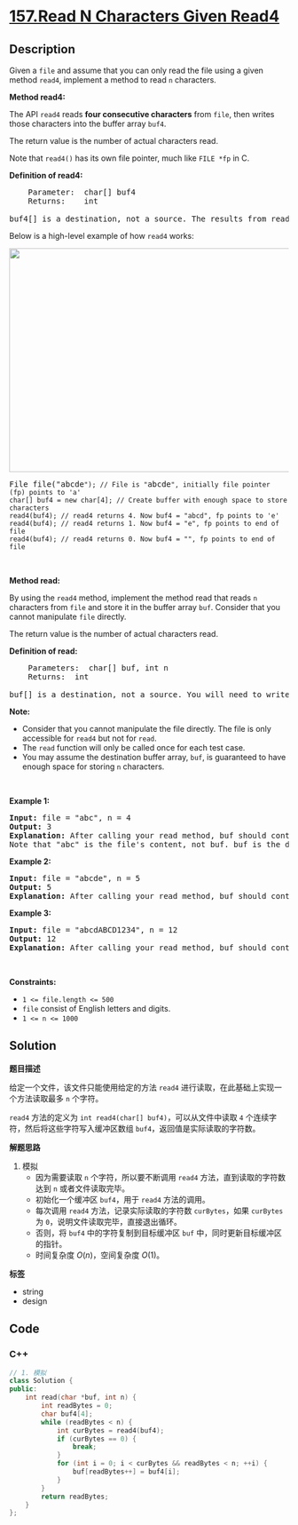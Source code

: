 # [157.Read N Characters Given Read4](https://leetcode.com/problems/read-n-characters-given-read4/description/)

## Description

<p>Given a <code>file</code> and assume that you can only read the file using a given method <code>read4</code>, implement a method to read <code>n</code> characters.</p>

<p><strong>Method read4: </strong></p>

<p>The API <code>read4</code> reads <strong>four consecutive characters</strong> from <code>file</code>, then writes those characters into the buffer array <code>buf4</code>.</p>

<p>The return value is the number of actual characters read.</p>

<p>Note that <code>read4()</code> has its own file pointer, much like <code>FILE *fp</code> in C.</p>

<p><strong>Definition of read4:</strong></p>

<pre>
    Parameter:  char[] buf4
    Returns:    int

buf4[] is a destination, not a source. The results from read4 will be copied to buf4[].
</pre>

<p>Below is a high-level example of how <code>read4</code> works:</p>
<img alt="" src="https://fastly.jsdelivr.net/gh/doocs/leetcode@main/solution/0100-0199/0157.Read%20N%20Characters%20Given%20Read4/images/157_example.png" style="width: 600px; height: 403px;" />
<pre>
File file(&quot;abcde<code>&quot;); // File is &quot;</code>abcde<code>&quot;, initially file pointer (fp) points to &#39;a&#39;
char[] buf4 = new char[4]; // Create buffer with enough space to store characters
read4(buf4); // read4 returns 4. Now buf4 = &quot;abcd&quot;, fp points to &#39;e&#39;
read4(buf4); // read4 returns 1. Now buf4 = &quot;e&quot;, fp points to end of file
read4(buf4); // read4 returns 0. Now buf4 = &quot;&quot;, fp points to end of file</code>
</pre>

<p>&nbsp;</p>

<p><strong>Method read:</strong></p>

<p>By using the <code>read4</code> method, implement the method read that reads <code>n</code> characters from <code>file</code> and store it in the buffer array <code>buf</code>. Consider that you cannot manipulate <code>file</code> directly.</p>

<p>The return value is the number of actual characters read.</p>

<p><strong>Definition of read: </strong></p>

<pre>
    Parameters:  char[] buf, int n
    Returns:  int

buf[] is a destination, not a source. You will need to write the results to buf[].
</pre>

<p><strong>Note:</strong></p>

<ul>
  <li>Consider that you cannot manipulate the file directly. The file is only accessible for <code>read4</code> but not for <code>read</code>.</li>
  <li>The <code>read</code> function will only be called once for each test case.</li>
  <li>You may assume the destination buffer array, <code>buf</code>, is guaranteed to have enough space for storing <code>n</code> characters.</li>
</ul>

<p>&nbsp;</p>
<p><strong class="example">Example 1:</strong></p>

<pre>
<strong>Input:</strong> file = &quot;abc&quot;, n = 4
<strong>Output:</strong> 3
<strong>Explanation:</strong> After calling your read method, buf should contain &quot;abc&quot;. We read a total of 3 characters from the file, so return 3.
Note that &quot;abc&quot; is the file&#39;s content, not buf. buf is the destination buffer that you will have to write the results to.
</pre>

<p><strong class="example">Example 2:</strong></p>

<pre>
<strong>Input:</strong> file = &quot;abcde&quot;, n = 5
<strong>Output:</strong> 5
<strong>Explanation:</strong> After calling your read method, buf should contain &quot;abcde&quot;. We read a total of 5 characters from the file, so return 5.
</pre>

<p><strong class="example">Example 3:</strong></p>

<pre>
<strong>Input:</strong> file = &quot;abcdABCD1234&quot;, n = 12
<strong>Output:</strong> 12
<strong>Explanation:</strong> After calling your read method, buf should contain &quot;abcdABCD1234&quot;. We read a total of 12 characters from the file, so return 12.
</pre>

<p>&nbsp;</p>
<p><strong>Constraints:</strong></p>

<ul>
  <li><code>1 &lt;= file.length &lt;= 500</code></li>
  <li><code>file</code> consist of English letters and digits.</li>
  <li><code>1 &lt;= n &lt;= 1000</code></li>
</ul>

## Solution

**题目描述**

给定一个文件，该文件只能使用给定的方法 `read4` 进行读取，在此基础上实现一个方法读取最多 `n` 个字符。

`read4` 方法的定义为 `int read4(char[] buf4)`，可以从文件中读取 `4` 个连续字符，然后将这些字符写入缓冲区数组 `buf4`，返回值是实际读取的字符数。

**解题思路**

1. 模拟
   - 因为需要读取 `n` 个字符，所以要不断调用 `read4` 方法，直到读取的字符数达到 `n` 或者文件读取完毕。
   - 初始化一个缓冲区 `buf4`，用于 `read4` 方法的调用。
   - 每次调用 `read4` 方法，记录实际读取的字符数 `curBytes`，如果 `curBytes` 为 `0`，说明文件读取完毕，直接退出循环。
   - 否则，将 `buf4` 中的字符复制到目标缓冲区 `buf` 中，同时更新目标缓冲区的指针。
   - 时间复杂度 $O(n)$，空间复杂度 $O(1)$。

**标签**

- string
- design

<!-- code start -->
## Code

### C++

```cpp
// 1. 模拟
class Solution {
public:
    int read(char *buf, int n) {
        int readBytes = 0;
        char buf4[4];
        while (readBytes < n) {
            int curBytes = read4(buf4);
            if (curBytes == 0) {
                break;
            }
            for (int i = 0; i < curBytes && readBytes < n; ++i) {
                buf[readBytes++] = buf4[i];
            }
        }
        return readBytes;
    }
};
```

<!-- code end -->
